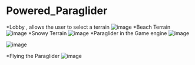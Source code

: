 # Powered_Paraglider

*Lobby , allows the user to select a terrain
![image](https://github.com/Warrendsouza/Powered_Paraglider/assets/68582447/82347154-ab06-4ab9-8dc2-5504ddf9a9ac)
*Beach Terrain
![image](https://github.com/Warrendsouza/Powered_Paraglider/assets/68582447/10d5c11c-171a-4ff1-b43e-b329d5414c59)
*Snowy Terrain
![image](https://github.com/Warrendsouza/Powered_Paraglider/assets/68582447/5b9b19f2-bcde-42d4-a2f3-776ca380e748)
*Paraglider in the Game engine
![image](https://github.com/Warrendsouza/Powered_Paraglider/assets/68582447/bf9020e6-0f2f-4020-b2e7-416c7a6057ed)

![image](https://github.com/Warrendsouza/Powered_Paraglider/assets/68582447/5178098a-3cb5-4aa1-a349-1d5cd939d0b2)



*Flying the Paraglider
![image](https://github.com/Warrendsouza/Powered_Paraglider/assets/68582447/14648c75-132d-4bfa-a098-ed8b5681b1c9)




